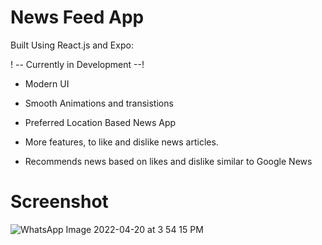 # News Feed App 

Built Using React.js and Expo:

! -- Currently in Development --!

* Modern UI

* Smooth Animations and transistions

* Preferred Location Based News App

* More features, to like and dislike news articles.

* Recommends news based on likes and dislike similar to Google News 

# Screenshot

![WhatsApp Image 2022-04-20 at 3 54 15 PM](https://user-images.githubusercontent.com/57758789/164213081-51056c31-f2b7-4bfc-8a15-3fb201104080.jpeg)
